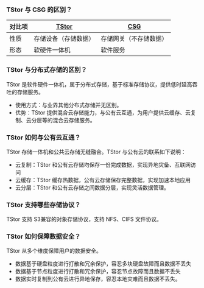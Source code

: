 ### TStor 与 CSG 的区别？

| 对比项 | [TStor](https://cloud.tencent.com/document/product/1374) | [CSG](https://cloud.tencent.com/document/product/581) |
|---------|---------|---------|
| 性质 | 存储设备（存储数据） | 存储网关（不存储数据） |
| 形态 | 软硬件一体机 | 软件服务 |

### TStor 与分布式存储的区别？

TStor 是软件硬件一体机，属于分布式存储，基于标准存储协议，提供低时延高吞吐的存储服务。
- 使用方式：与业界其他分布式存储并无区别。
- 优势：TStor 提供混合云存储能力，与公有云互通，为用户提供云缓存、云复制、云分层等的混合云存储服务。

### TStor 如何与公有云互通？

TStor 存储一体机和公共云存储无缝融合。TStor 与公有云的联系如下说明：
- 云复制：TStor 和公有云存储均保存一份完成数据，实现异地灾备、互联网访问
- 云缓存：TStor 缓存热数据，公有云存储保存完整数据，实现加速本地应用
- 云分层：TStor 和公有云存储之间数据分层，实现灵活数据管理。

### TStor 支持哪些存储协议？
TStor 支持 S3兼容的对象存储协议，支持 NFS、CIFS 文件协议。

### TStor 如何保障数据安全？
TStor 从多个维度保障用户的数据安全。
- 数据基于硬盘粒度进行打散和冗余保护，容忍多块硬盘故障而且数据不丢失
- 数据基于节点粒度进行打散和冗余保护，容忍节点故障而且数据不丢失
- 数据实时复制到公有云进行异地保存，容忍本地灾难而且数据不丢失。
